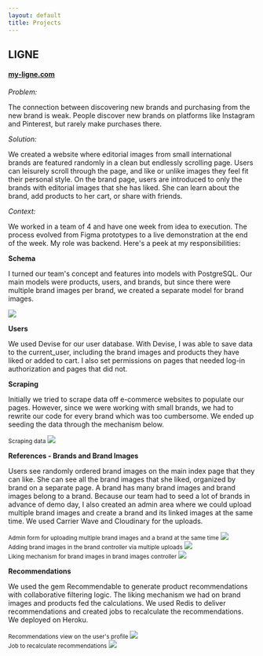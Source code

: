 ```yaml
---
layout: default
title: Projects
---
```



<div class="main-content">
  <h2>LIGNE</h2>
  <h4><a href="http://www.my-ligne.com" target="blank" text-align="center">my-ligne.com</a></h4>
  <em>Problem:</em>
  <p>The connection between discovering new brands and purchasing from the new brand is weak. People discover new brands on platforms
  like Instagram and Pinterest, but rarely make purchases there.</p>

  <em>Solution:</em>
  <p>We created a website where editorial images from small international brands are featured randomly in a clean but endlessly scrolling page.
  Users can leisurely scroll through the page, and like or unlike images they feel fit their personal style. On the brand page, users are introduced
  to only the brands with editorial images that she has liked. She can learn about the brand, add products to her cart, or share with friends. </p>


  <em>Context:</em>
  <p>We worked in a team of 4 and have one week from idea to execution. The process evolved from Figma prototypes to a live demonstration
  at the end of the week. My role was backend. Here's a peek at my responsibilities:</p>


  <strong>Schema</strong>
  <p>I turned our team's concept and features into models with PostgreSQL. Our main models were products, users, and brands, but since there
  were multiple brand images per brand, we created a separate model for brand images. </p>
  <div class="code">
    <img src= "assets/images/schema.png" class="code">
  </div>

  <strong>Users</strong>
  <p>We used Devise for our user database. With Devise, I was able to save data to the current_user, including the brand images and products they have liked or added to cart.
  I also set permissions on pages that needed log-in authorization and pages that did not.</p>

  <strong>Scraping</strong>
  <p>Initially we tried to scrape data off e-commerce websites to populate our pages. However, since we were working with small brands,
    we had to rewrite our code for every brand which was too cumbersome. We ended up seeding the data through the mechanism below. </p>
    <div class="code">
    <small>Scraping data</small>
      <img src= "assets/images/scraping.png" class="code">
    </div>

  <strong>References - Brands and Brand Images</strong>
  <p>Users see randomly ordered brand images on the main index page that they can like. She can see all the brand images that she liked, organized by brand on a separate page. A brand has many brand images and brand images belong to a brand.
  Because our team had to seed a lot of brands in advance of demo day, I also created an admin area where we could upload multiple brand images and create a brand and
  its linked images at the same time. We used Carrier Wave and Cloudinary for the uploads.</p>

  <div class="code">
    <small>Admin form for uploading multiple brand images and a brand at the same time</small>
    <img src= "assets/images/newbrandview.png" class="code">
  </div>
  <div class="code">
    <small>Adding brand images in the brand controller via multiple uploads</small>
    <img src= "assets/images/brandcontrollercreate.png" class="code">
  </div>
  <div class="code">
    <small>Liking mechanism for brand images in brand images controller</small>
    <img src= "assets/images/brandimagecontroller.png" class="code">
  </div>

<strong>Recommendations</strong>
<p>We used the gem Recommendable to generate product recommendations with collaborative filtering logic. The liking mechanism we had on brand images and products fed the calculations. We used Redis to
  deliver recommendations and created jobs to recalculate the recommendations. We deployed on Heroku.</p>
  <div class="code">
    <small>Recommendations view on the user's profile</small>
    <img src= "assets/images/recommendationsuserprofile.png" class="code">
  </div>
  <div class="code">
    <small>Job to recalculate recommendations</small>
    <img src= "assets/images/RecRecalculateJob.png" class="code">
  </div>
</div>
